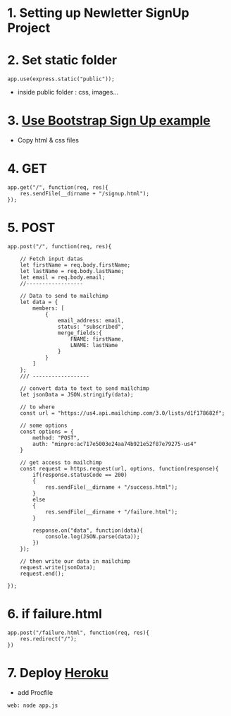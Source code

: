 # 1. Setting up Newletter SignUp Project
  
# 2. Set static folder
```
app.use(express.static("public"));
```
  - inside public folder : css, images...

# 3. [Use Bootstrap Sign Up example](https://getbootstrap.com/docs/4.4/examples/sign-in/)
  - Copy html & css files

# 4. GET
```
app.get("/", function(req, res){
    res.sendFile(__dirname + "/signup.html");
});
```

# 5. POST
```
app.post("/", function(req, res){
    
    // Fetch input datas
    let firstName = req.body.firstName;
    let lastName = req.body.lastName;
    let email = req.body.email;
    //------------------
    
    // Data to send to mailchimp
    let data = {
        members: [
            {
                email_address: email,
                status: "subscribed",
                merge_fields:{
                    FNAME: firstName,
                    LNAME: lastName
                }
            }
        ]
    };
    /// ------------------

    // convert data to text to send mailchimp
    let jsonData = JSON.stringify(data);
    
    // to where
    const url = "https://us4.api.mailchimp.com/3.0/lists/d1f178682f";
  
    // some options
    const options = {
        method: "POST",
        auth: "minpro:ac717e5003e24aa74b921e52f87e79275-us4"
    }
    
    // get access to mailchimp
    const request = https.request(url, options, function(response){
        if(response.statusCode == 200)
        {
            res.sendFile(__dirname + "/success.html");
        }
        else
        {
            res.sendFile(__dirname + "/failure.html");
        }

        response.on("data", function(data){
            console.log(JSON.parse(data));
        })
    });
    
    // then write our data in mailchimp
    request.write(jsonData);
    request.end();

});
```

# 6. if failure.html
```
app.post("/failure.html", function(req, res){
    res.redirect("/");
})
```

# 7. Deploy [Heroku](https://www.google.com/search?q=heroku&rlz=1C1SQJL_koCA858CA858&oq=her&aqs=chrome.0.69i59j69i57j0l2j69i60l4.1773j0j1&sourceid=chrome&ie=UTF-8)
  - add Procfile
```
web: node app.js
```
